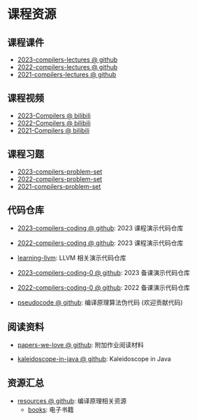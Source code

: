 # 课程资源

## 课程课件
- [2023-compilers-lectures @ github](https://github.com/courses-at-nju-by-hfwei/compilers-lectures/tree/master/2023)
- [2022-compilers-lectures @ github](https://github.com/courses-at-nju-by-hfwei/compilers-lectures/tree/master/2022)
- [2021-compilers-lectures @ github](https://github.com/courses-at-nju-by-hfwei/compilers-lectures/tree/master/2021)

## 课程视频
- [2023-Compilers @ bilibili](https://space.bilibili.com/479141149/channel/collectiondetail?sid=1120425)
- [2022-Compilers @ bilibili](https://space.bilibili.com/479141149/channel/collectiondetail?sid=837891)
- [2021-Compilers @ bilibili](https://space.bilibili.com/479141149/channel/seriesdetail?sid=490581)

## 课程习题
- [2023-compilers-problem-set](https://github.com/courses-at-nju-by-hfwei/compilers-problem-set/tree/master/2023)
- [2022-compilers-problem-set](https://github.com/courses-at-nju-by-hfwei/compilers-problem-set/tree/master/2022)
- [2021-compilers-problem-set](https://github.com/courses-at-nju-by-hfwei/compilers-problem-set/tree/master/2021)

## 代码仓库
- [2023-compilers-coding @ github](https://github.com/courses-at-nju-by-hfwei/2023-compilers-coding): 2023 课程演示代码仓库
- [2022-compilers-coding @ github](https://github.com/courses-at-nju-by-hfwei/2022-compilers-coding): 2023 课程演示代码仓库

- [learning-llvm](https://github.com/courses-at-nju-by-hfwei/learning-llvm): LLVM 相关演示代码仓库

- [2023-compilers-coding-0 @ github](https://github.com/courses-at-nju-by-hfwei/2023-compilers-coding-0): 2023 备课演示代码仓库
- [2022-compilers-coding-0 @ github](https://github.com/courses-at-nju-by-hfwei/2022-compilers-coding-0): 2022 备课演示代码仓库

- [pseudocode @ github](https://github.com/courses-at-nju-by-hfwei/compilers-pseudocode): 编译原理算法伪代码 (欢迎贡献代码)

## 阅读资料
- [papers-we-love @ github](https://github.com/courses-at-nju-by-hfwei/compilers-papers-we-love): 附加作业阅读材料

- [kaleidoscope-in-java @ github](https://github.com/courses-at-nju-by-hfwei/kaleidoscope-in-java): Kaleidoscope in Java

## 资源汇总
- [resources @ github](https://github.com/courses-at-nju-by-hfwei/compilers-resources): 编译原理相关资源
  - [books](https://github.com/courses-at-nju-by-hfwei/compilers-resources/tree/master/books): 电子书籍